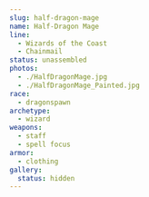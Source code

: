 ```yaml
---
slug: half-dragon-mage
name: Half-Dragon Mage
line:
  - Wizards of the Coast
  - Chainmail
status: unassembled
photos:
  - ./HalfDragonMage.jpg
  - ./HalfDragonMage_Painted.jpg
race:
  - dragonspawn
archetype:
  - wizard
weapons:
  - staff
  - spell focus
armor:
  - clothing
gallery:
  status: hidden
---
```

